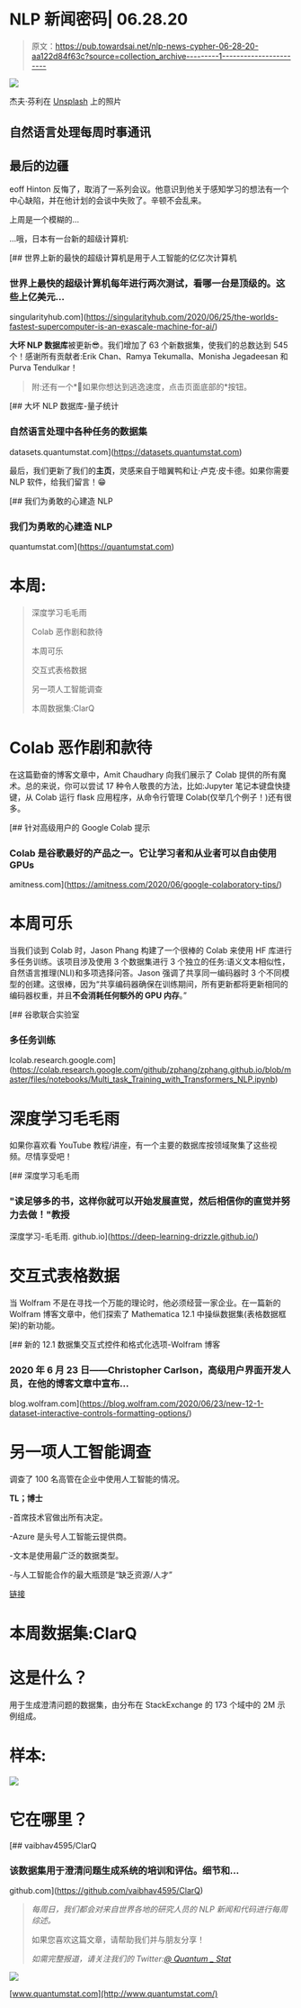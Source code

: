 # NLP 新闻密码| 06.28.20

> 原文：<https://pub.towardsai.net/nlp-news-cypher-06-28-20-aa122d84f63c?source=collection_archive---------1----------------------->

![](img/d1cad61c79ba5194a7d96aaeeb8ba3c6.png)

杰夫·芬利在 [Unsplash](https://unsplash.com?utm_source=medium&utm_medium=referral) 上的照片

## 自然语言处理每周时事通讯

## 最后的边疆

eoff Hinton 反悔了，取消了一系列会议。他意识到他关于感知学习的想法有一个中心缺陷，并在他计划的会谈中失败了。辛顿不会乱来。

上周是一个模糊的…

…哦，日本有一台新的超级计算机:

[](https://singularityhub.com/2020/06/25/the-worlds-fastest-supercomputer-is-an-exascale-machine-for-ai/) [## 世界上新的最快的超级计算机是用于人工智能的亿亿次计算机

### 世界上最快的超级计算机每年进行两次测试，看哪一台是顶级的。这些上亿美元…

singularityhub.com](https://singularityhub.com/2020/06/25/the-worlds-fastest-supercomputer-is-an-exascale-machine-for-ai/) 

**大坏 NLP 数据库**被更新😎。我们增加了 63 个新数据集，使我们的总数达到 545 个！感谢所有贡献者:Erik Chan、Ramya Tekumalla、Monisha Jegadeesan 和 Purva Tendulkar！

> 附:还有一个*🚀如果你想达到逃逸速度，点击页面底部的*按钮。

[](https://datasets.quantumstat.com) [## 大坏 NLP 数据库-量子统计

### 自然语言处理中各种任务的数据集

datasets.quantumstat.com](https://datasets.quantumstat.com) 

最后，我们更新了我们的**主页**，灵感来自于暗翼鸭和让·卢克·皮卡德。如果你需要 NLP 软件，给我们留言！😁

[](https://quantumstat.com) [## 我们为勇敢的心建造 NLP

### 我们为勇敢的心建造 NLP

quantumstat.com](https://quantumstat.com) 

# 本周:

> 深度学习毛毛雨
> 
> Colab 恶作剧和款待
> 
> 本周可乐
> 
> 交互式表格数据
> 
> 另一项人工智能调查
> 
> 本周数据集:ClarQ

# Colab 恶作剧和款待

在这篇勤奋的博客文章中，Amit Chaudhary 向我们展示了 Colab 提供的所有魔术。总的来说，你可以尝试 17 种令人敬畏的方法，比如:Jupyter 笔记本键盘快捷键，从 Colab 运行 flask 应用程序，从命令行管理 Colab(仅举几个例子！)还有很多。

[](https://amitness.com/2020/06/google-colaboratory-tips/) [## 针对高级用户的 Google Colab 提示

### Colab 是谷歌最好的产品之一。它让学习者和从业者可以自由使用 GPUs

amitness.com](https://amitness.com/2020/06/google-colaboratory-tips/) 

# 本周可乐

当我们谈到 Colab 时，Jason Phang 构建了一个很棒的 Colab 来使用 HF 库进行多任务训练。该项目涉及使用 3 个数据集进行 3 个独立的任务:语义文本相似性，自然语言推理(NLI)和多项选择问答。Jason 强调了共享同一编码器时 3 个不同模型的创建。这很棒，因为“共享编码器确保在训练期间，所有更新都将更新相同的编码器权重，并且**不会消耗任何额外的 GPU 内存**。”

[](https://colab.research.google.com/github/zphang/zphang.github.io/blob/master/files/notebooks/Multi_task_Training_with_Transformers_NLP.ipynb) [## 谷歌联合实验室

### 多任务训练

lcolab.research.google.com](https://colab.research.google.com/github/zphang/zphang.github.io/blob/master/files/notebooks/Multi_task_Training_with_Transformers_NLP.ipynb) 

# 深度学习毛毛雨

如果你喜欢看 YouTube 教程/讲座，有一个主要的数据库按领域聚集了这些视频。尽情享受吧！

 [## 深度学习毛毛雨

### "读足够多的书，这样你就可以开始发展直觉，然后相信你的直觉并努力去做！"教授

深度学习-毛毛雨. github.io](https://deep-learning-drizzle.github.io/) 

# 交互式表格数据

当 Wolfram 不是在寻找一个万能的理论时，他必须经营一家企业。在一篇新的 Wolfram 博客文章中，他们探索了 Mathematica 12.1 中操纵数据集(表格数据框架)的新功能。

[](https://blog.wolfram.com/2020/06/23/new-12-1-dataset-interactive-controls-formatting-options/) [## 新的 12.1 数据集交互式控件和格式化选项-Wolfram 博客

### 2020 年 6 月 23 日——Christopher Carlson，高级用户界面开发人员，在他的博客文章中宣布…

blog.wolfram.com](https://blog.wolfram.com/2020/06/23/new-12-1-dataset-interactive-controls-formatting-options/) 

# 另一项人工智能调查

调查了 100 名高管在企业中使用人工智能的情况。

**TL；博士**

-首席技术官做出所有决定。

-Azure 是头号人工智能云提供商。

-文本是使用最广泛的数据类型。

-与人工智能合作的最大瓶颈是“缺乏资源/人才”

[链接](https://s33181.pcdn.co/wp-content/uploads/2020/06/Whitepaper-State-of-Ai-2020-Final.pdf)

# 本周数据集:ClarQ

# 这是什么？

用于生成澄清问题的数据集，由分布在 StackExchange 的 173 个域中的 2M 示例组成。

# 样本:

![](img/b1f389396ddeba85093706e5d8388847.png)

# 它在哪里？

[](https://github.com/vaibhav4595/ClarQ) [## vaibhav4595/ClarQ

### 该数据集用于澄清问题生成系统的培训和评估。细节和…

github.com](https://github.com/vaibhav4595/ClarQ) 

> *每周日，我们都会对来自世界各地的研究人员的 NLP 新闻和代码进行每周综述。*
> 
> 如果您喜欢这篇文章，请帮助我们并与朋友分享！
> 
> *如需完整报道，请关注我们的 Twitter:*[*@ Quantum _ Stat*](http://twitter.com/Quantum_Stat)

![](img/1effc9ed2f5200f8ce4bb4bd694b1f35.png)

[www.quantumstat.com](http://www.quantumstat.com/)